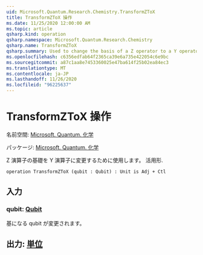 ```yaml
---
uid: Microsoft.Quantum.Research.Chemistry.TransformZToX
title: TransformZToX 操作
ms.date: 11/25/2020 12:00:00 AM
ms.topic: article
qsharp.kind: operation
qsharp.namespace: Microsoft.Quantum.Research.Chemistry
qsharp.name: TransformZToX
qsharp.summary: Used to change the basis of a Z operator to a Y operator. conjugation.
ms.openlocfilehash: c6356edfab64f2365ca39e6a735e422054c6e9bc
ms.sourcegitcommit: a87c1aa8e7453360025e47ba614f25b02ea84ec3
ms.translationtype: MT
ms.contentlocale: ja-JP
ms.lasthandoff: 11/26/2020
ms.locfileid: "96225637"
---
```

# <a name="transformztox-operation"></a>TransformZToX 操作

名前空間: [Microsoft. Quantum. 化学](xref:Microsoft.Quantum.Research.Chemistry)

パッケージ: [Microsoft. Quantum. 化学](https://nuget.org/packages/Microsoft.Quantum.Research.Chemistry)


Z 演算子の基礎を Y 演算子に変更するために使用します。
活用形.

```qsharp
operation TransformZToX (qubit : Qubit) : Unit is Adj + Ctl
```


## <a name="input"></a>入力

### <a name="qubit--qubit"></a>qubit: [Qubit](xref:microsoft.quantum.lang-ref.qubit)

基になる qubit が変更されます。



## <a name="output--unit"></a>出力: [単位](xref:microsoft.quantum.lang-ref.unit)

